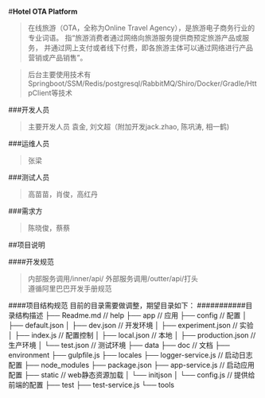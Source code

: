 #**Hotel OTA Platform**
>在线旅游（OTA，全称为Online Travel Agency），是旅游电子商务行业的专业词语。 
>指“旅游消费者通过网络向旅游服务提供商预定旅游产品或服务，
>并通过网上支付或者线下付费，即各旅游主体可以通过网络进行产品营销或产品销售”。<br>

> 后台主要使用技术有Springboot/SSM/Redis/postgresql/RabbitMQ/Shiro/Docker/Gradle/HttpClient等技术


###开发人员
>主要开发人员 袁金, 刘文超（附加开发jack.zhao, 陈巩涛, 相一鹤)

###运维人员
>张梁

###测试人员
>高苗苗，肖俊，高红丹

###需求方
>陈晓俊，蔡蔡

##项目说明

####开发规范
>内部服务调用/inner/api/ 外部服务调用/outter/api/打头 <br>
>遵循阿里巴巴开发手册规范<br>


####项目结构规范
目前的目录需要做调整，期望目录如下：
###########目录结构描述
├── Readme.md                   // help
├── app                         // 应用
├── config                      // 配置
│   ├── default.json
│   ├── dev.json                // 开发环境
│   ├── experiment.json         // 实验
│   ├── index.js                // 配置控制
│   ├── local.json              // 本地
│   ├── production.json         // 生产环境
│   └── test.json               // 测试环境
├── data
├── doc                         // 文档
├── environment
├── gulpfile.js
├── locales
├── logger-service.js           // 启动日志配置
├── node_modules
├── package.json
├── app-service.js              // 启动应用配置
├── static                      // web静态资源加载
│   └── initjson
│   	└── config.js 		// 提供给前端的配置
├── test
├── test-service.js
└── tools
   